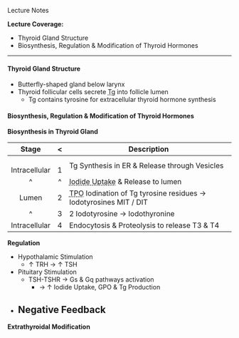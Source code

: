 Lecture Notes

**Lecture Coverage:**
- Thyroid Gland Structure
- Biosynthesis, Regulation & Modification of Thyroid Hormones

---
#### **Thyroid Gland Structure**
- Butterfly-shaped gland below larynx
- Thyroid follicular cells secrete <abbr Title="Thyroglobulin">Tg</abbr> into follicle lumen
	- Tg contains tyrosine for extracellular thyroid hormone synthesis


#### **Biosynthesis, Regulation & Modification of Thyroid Hormones**
**Biosynthesis in Thyroid Gland**

|       Stage       |   <   | Description                                                                                              |
| :---------------: | :---: | -------------------------------------------------------------------------------------------------------- |
| <br>Intracellular | <br>1 | Tg Synthesis in ER & Release through Vesicles                                                            |
|         ^         |   ^   | <abbr Title="Sodium Iodide Symporter">Iodide Uptake</abbr> & Release to lumen                            |
|       Lumen       |   2   | <abbr Title="Thyroid Peroxidase">TPO</abbr> Iodination of Tg tyrosine residues → Iodotyrosines MIT / DIT |
|         ^         |   3   | 2 Iodotyrosine → Iodothyronine                                                                           |
|   Intracellular   |   4   | Endocytosis & Proteolysis to release T3 & T4                                                             |
**Regulation**
- Hypothalamic Stimulation
	- ↑ TRH → ↑ TSH
- Pituitary Stimulation
	- TSH-TSHR → Gs & Gq pathways activation
		- → ↑ Iodide Uptake, GPO & Tg Production
- Negative Feedback
	- 

**Extrathyroidal Modification**
